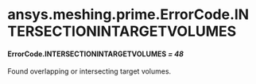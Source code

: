 # ansys.meshing.prime.ErrorCode.INTERSECTIONINTARGETVOLUMES

#### ErrorCode.INTERSECTIONINTARGETVOLUMES *= 48*

Found overlapping or intersecting target volumes.

<!-- !! processed by numpydoc !! -->

